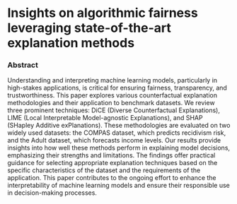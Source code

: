 <h1>Insights on algorithmic fairness leveraging state-of-the-art explanation methods</h1>

<h3>Abstract</h3>

Understanding and interpreting machine learning models, particularly in high-stakes applications, is critical for ensuring
fairness, transparency, and trustworthiness. This paper explores various counterfactual explanation methodologies and their
application to benchmark datasets. We review three prominent techniques: DiCE (Diverse Counterfactual Explanations),
LIME (Local Interpretable Model-agnostic Explanations), and SHAP (SHapley Additive exPlanations). These methodologies
are evaluated on two widely used datasets: the COMPAS dataset, which predicts recidivism risk, and the Adult dataset,
which forecasts income levels. Our results provide insights into how well these methods perform in explaining model
decisions, emphasizing their strengths and limitations. The findings offer practical guidance for selecting appropriate
explanation techniques based on the specific characteristics of the dataset and the requirements of the application. This paper
contributes to the ongoing effort to enhance the interpretability of machine learning models and ensure their responsible use
in decision-making processes.
